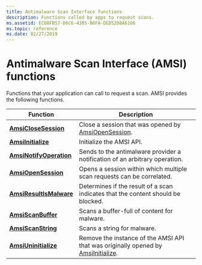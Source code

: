 ```yaml
---
title: Antimalware Scan Interface functions
description: Functions called by apps to request scans.
ms.assetid: EC08FB57-D6C6-4305-86FA-DED52D8A6106
ms.topic: reference
ms.date: 02/27/2019
---
```


# Antimalware Scan Interface (AMSI) functions

Functions that your application can call to request a scan. AMSI provides the following functions.

| Function | Description |
|-|-|
| [**AmsiCloseSession**](/windows/desktop/api/amsi/nf-amsi-amsiclosesession) | Close a session that was opened by [AmsiOpenSession](/windows/desktop/api/amsi/nf-amsi-amsiopensession). |
| [**AmsiInitialize**](/windows/desktop/api/amsi/nf-amsi-amsiinitialize) | Initialize the AMSI API. |
| [**AmsiNotifyOperation**](/windows/win32/api/amsi/nf-amsi-amsinotifyoperation) | Sends to the antimalware provider a notification of an arbitrary operation. |
| [**AmsiOpenSession**](/windows/desktop/api/amsi/nf-amsi-amsiopensession) | Opens a session within which multiple scan requests can be correlated. |
| [**AmsiResultIsMalware**](/windows/desktop/api/amsi/nf-amsi-amsiresultismalware) | Determines if the result of a scan indicates that the content should be blocked. |
| [**AmsiScanBuffer**](/windows/desktop/api/amsi/nf-amsi-amsiscanbuffer) | Scans a buffer-full of content for malware. |
| [**AmsiScanString**](/windows/desktop/api/amsi/nf-amsi-amsiscanstring) | Scans a string for malware. |
| [**AmsiUninitialize**](/windows/desktop/api/amsi/nf-amsi-amsiuninitialize) | Remove the instance of the AMSI API that was originally opened by [AmsiInitialize](/windows/desktop/api/amsi/nf-amsi-amsiinitialize). |
